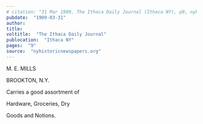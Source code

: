 ```yaml
---
# citation: "31 Mar 1909, The Ithaca Daily Journal (Ithaca NY), p9, nyhistoricnewspapers.org."
pubdate:  "1909-03-31"
author: 
title: 
voltitle:  "The Ithaca Daily Journal"
publocation:  "Ithaca NY"
pages:  "9"
source:  "nyhistoricnewspapers.org"
---
```


M. E. MILLS

BROOKTON, N.Y.

Carries a good assortment of 

Hardware, Groceries, Dry

Goods and Notions.


